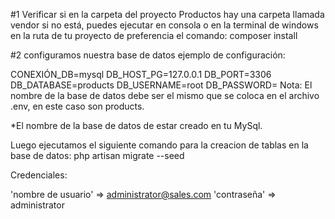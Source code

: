 #1 Verificar si en la carpeta del proyecto Productos hay una carpeta llamada vendor si no está, puedes ejecutar en consola o en la terminal de windows en la ruta de tu proyecto de preferencia el comando: composer install

#2 configuramos nuestra base de datos ejemplo de configuración:

CONEXIÓN_DB=mysql DB_HOST_PG=127.0.0.1 DB_PORT=3306 DB_DATABASE=products DB_USERNAME=root
DB_PASSWORD= Nota: El nombre de la base de datos debe ser el mismo que se coloca en el archivo .env, en este caso son products.

*El nombre de la base de datos de estar creado en tu MySql.

Luego ejecutamos el siguiente comando para la creacion de tablas en la base de datos: php artisan migrate --seed

Credenciales:

'nombre de usuario' => administrator@sales.com 'contraseña' => administrator
